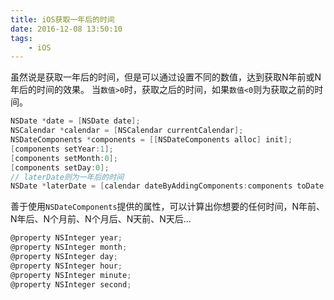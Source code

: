 ```yaml
---
title: iOS获取一年后的时间
date: 2016-12-08 13:50:10
tags:
	- iOS
---
```


虽然说是获取一年后的时间，但是可以通过设置不同的数值，达到获取N年前或N年后的时间的效果。
当`数值>0`时，获取之后的时间，如果`数值<0`则为获取之前的时间。

``` Objective-C
NSDate *date = [NSDate date];
NSCalendar *calendar = [NSCalendar currentCalendar];
NSDateComponents *components = [[NSDateComponents alloc] init];
[components setYear:1];
[components setMonth:0];
[components setDay:0];
// laterDate则为一年后的时间
NSDate *laterDate = [calendar dateByAddingComponents:components toDate:date options:NSCalendarWrapComponents];
```

善于使用`NSDateComponents`提供的属性，可以计算出你想要的任何时间，N年前、N年后、N个月前、N个月后、N天前、N天后...

``` Objective-C
@property NSInteger year;
@property NSInteger month;
@property NSInteger day;
@property NSInteger hour;
@property NSInteger minute;
@property NSInteger second;
```